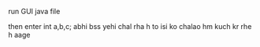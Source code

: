 run GUI java file

then enter int a,b,c;
abhi bss yehi chal rha h to isi ko chalao hm kuch kr rhe h aage 
